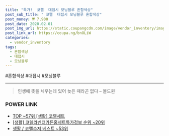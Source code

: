 ```yaml
--- 
title: "특가!  코렐  대접시 모닝블루 혼합색상" 
post_sub_title: " 코렐  대접시 모닝블루 혼합색상" 
post_money: ₩ 7,900 
post_date: 2020.02.01 
post_img_url: https://static.coupangcdn.com/image/vendor_inventory/images/2016/06/18/1/6/e8cfcbac-0006-4c51-85fc-2135890e13e2.jpg 
post_link_url: https://coupa.ng/bnOLiW 
categories: 
  - vendor_inventory 
tags: 
  - 혼합색상 
  - 대접시 
  - 모닝블루 
--- 
```

  #혼합색상 #대접시 #모닝블루 
<hr> 

> 인생에 뜻을 세우는데 있어 늦은 때라곤 없다 – 볼드윈 


### POWER LINK

* <a href="https://blog.naver.com/fasyy4321/221781020888" target="_blank"> TOP ~57위 [생활] 코렐세트</a>
* <a href="https://blog.naver.com/fasyy4321/221774883548" target="_blank"> [생활] 코렐라벤더가든홈세트특가정보 순위 ~20위</a>
* <a href="https://blog.naver.com/santokki14/221786268492" target="_blank">생활 / 코렐수저 베스트 ~53위</a>
